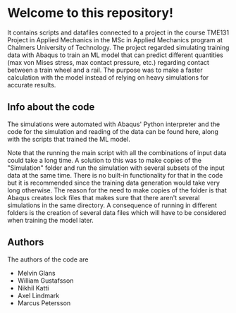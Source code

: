 # Welcome to this repository!
It contains scripts and datafiles connected to a project in the course TME131 Project in Applied Mechanics in the MSc in Applied Mechanics program at Chalmers University of Technology. The project regarded simulating training data with Abaqus to train an ML model that can predict different quantities (max von Mises stress, max contact pressure, etc.) regarding contact between a train wheel and a rail. The purpose was to make a faster calculation with the model instead of relying on heavy simulations for accurate results.

## Info about the code
The simulations were automated with Abaqus' Python interpreter and the code for the simulation and reading of the data can be found here, along with the scripts that trained the ML model.

Note that the running the main script with all the combinations of input data could take a long time. A solution to this was to make copies of the "Simulation" folder and run the simulation with several subsets of the input data at the same time. There is no built-in functionality for that in the code but it is recommended since the training data generation would take very long otherwise. The reason for the need to make copies of the folder is that Abaqus creates lock files that makes sure that there aren't several simulations in the same directory. A consequence of running in different folders is the creation of several data files which will have to be considered when training the model later.

## Authors
The authors of the code are
- Melvin Glans
- William Gustafsson
- Nikhil Katti
- Axel Lindmark
- Marcus Petersson